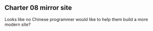 ## Charter 08 mirror site

Looks like no Chinese programmer would like to help them build a more modern site?
